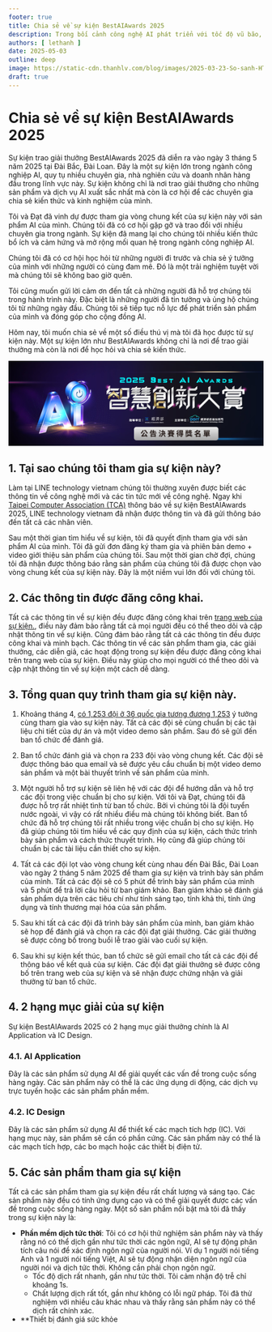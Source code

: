 ```yaml
---
footer: true
title: Chia sẻ về sự kiện BestAIAwards 2025
description: Trong bối cảnh công nghệ AI phát triển với tốc độ vũ bão, một câu hỏi đặt ra là liệu chúng ta nên tập trung vào việc học cách tạo ra AI (phát triển) hay học cách tận dụng sức mạnh của các công cụ AI hiện có (sử dụng)?
authors: [ lethanh ]
date: 2025-05-03
outline: deep
image: https://static-cdn.thanhlv.com/blog/images/2025-03-23-So-sanh-HTTP-1-0-va-HTTP-1-1-Nhung-thay-doi-va-ly-do-HTTP-1-1-tro-thanh-tieu-chuan-toi-thieu/1_hr47CCH4G0B6z24i0w-fsg.gif
draft: true
---
```


# Chia sẻ về sự kiện BestAIAwards 2025

Sự kiện trao giải thưởng BestAIAwards 2025 đã diễn ra vào ngày 3 tháng 5 năm 2025 tại Đài Bắc, Đài Loan. Đây là một sự kiện lớn trong ngành công nghiệp AI, quy tụ nhiều chuyên gia, nhà nghiên cứu và doanh nhân hàng đầu trong lĩnh vực này. Sự kiện không chỉ là nơi trao giải thưởng cho những sản phẩm và dịch vụ AI xuất sắc nhất mà còn là cơ hội để các chuyên gia chia sẻ kiến thức và kinh nghiệm của mình.

Tôi và Đạt đã vinh dự được tham gia vòng chung kết của sự kiện này với sản phẩm AI của mình. Chúng tôi đã có cơ hội gặp gỡ và trao đổi với nhiều chuyên gia trong ngành. Sự kiện đã mang lại cho chúng tôi nhiều kiến thức bổ ích và cảm hứng và mở rộng mối quan hệ trong ngành công nghiệp AI. 

Chúng tôi đã có cơ hội học hỏi từ những người đi trước và chia sẻ ý tưởng của mình với những người có cùng đam mê. Đó là một trải nghiệm tuyệt vời mà chúng tôi sẽ không bao giờ quên.

Tôi cũng muốn gửi lời cảm ơn đến tất cả những người đã hỗ trợ chúng tôi trong hành trình này. Đặc biệt là những người đã tin tưởng và ủng hộ chúng tôi từ những ngày đầu. Chúng tôi sẽ tiếp tục nỗ lực để phát triển sản phẩm của mình và đóng góp cho cộng đồng AI.

Hôm nay, tôi muốn chia sẻ về một số điều thú vị mà tôi đã học được từ sự kiện này. Một sự kiện lớn như BestAIAwards không chỉ là nơi để trao giải thưởng mà còn là nơi để học hỏi và chia sẻ kiến thức.

![Image](images/2025-05-03-chia-se-ve-su-kien-bestaiawards-2025/bestAI2025.jpg)

## 1. Tại sao chúng tôi tham gia sự kiện này?

Làm tại LINE technology vietnam chúng tôi thường xuyên được biết các thông tin về công nghệ mới và các tin tức mới về công nghệ. Ngay khi [Taipei Computer Association (TCA)](https://www.tca.org.tw/en/) thông báo về sự kiện BestAIAwards 2025, LINE technology vietnam đã nhận được thông tin và đã gửi thông báo đến tất cả các nhân viên. 

Sau một thời gian tìm hiểu về sự kiện, tôi đã quyết định tham gia với sản phẩm AI của mình. Tôi đã gửi đơn đăng ký tham gia và phiên bản demo + video giới thiệu sản phẩm của chúng tôi. Sau một thời gian chờ đợi, chúng tôi đã nhận được thông báo rằng sản phẩm của chúng tôi đã được chọn vào vòng chung kết của sự kiện này. Đây là một niềm vui lớn đối với chúng tôi.

## 2. Các thông tin được đăng công khai.

Tất cả các thông tin về sự kiện đều được đăng công khai trên [trang web của sự kiện.](https://bestaiawards.com.tw/), điều này đảm bảo rằng tất cả mọi người đều có thể theo dõi và cập nhật thông tin về sự kiện. Cũng đảm bảo rằng tất cả các thông tin đều được công khai và minh bạch. Các thông tin về các sản phẩm tham gia, các giải thưởng, các diễn giả, các hoạt động trong sự kiện đều được đăng công khai trên trang web của sự kiện. Điều này giúp cho mọi người có thể theo dõi và cập nhật thông tin về sự kiện một cách dễ dàng.

## 3. Tổng quan quy trình tham gia sự kiện này.
1. Khoảng tháng 4, [có 1,253 đội ở 36 quốc gia tương đương 1,253](https://www.moea.gov.tw/Mns/doit_e/news/News_En.aspx?kind=6&menu_id=5673&news_id=119252) ý tưởng cùng tham gia vào sự kiện này. Tất cả các đội sẽ cùng chuẩn bị các tài liệu chi tiết của dự án và một video demo sản phẩm. Sau đó sẽ gửi đến ban tổ chức để đánh giá. 

2. Ban tổ chức đánh giá và chọn ra 233 đội vào vòng chung kết. Các đội sẽ được thông báo qua email và sẽ được yêu cầu chuẩn bị một video demo sản phẩm và một bài thuyết trình về sản phẩm của mình.

3. Một người hỗ trợ sự kiện sẽ liên hệ với các đội để hướng dẫn và hỗ trợ các đội trong việc chuẩn bị cho sự kiện. Với tôi và Đạt, chúng tôi đã được hỗ trợ rất nhiệt tình từ ban tổ chức. Bởi vì chúng tôi là đội tuyển nước ngoài, vì vậy có rất nhiều điều mà chúng tôi không biết. Ban tổ chức đã hỗ trợ chúng tôi rất nhiều trong việc chuẩn bị cho sự kiện. Họ đã giúp chúng tôi tìm hiểu về các quy định của sự kiện, cách thức trình bày sản phẩm và cách thức thuyết trình. Họ cũng đã giúp chúng tôi chuẩn bị các tài liệu cần thiết cho sự kiện.

4. Tất cả các đội lọt vào vòng chung kết cùng nhau đến Đài Bắc, Đài Loan vào ngày 2 tháng 5 năm 2025 để tham gia sự kiện và trình bày sản phẩm của mình. Tất cả các đội sẽ có 5 phút để trình bày sản phẩm của mình và 5 phút để trả lời câu hỏi từ ban giám khảo. Ban giám khảo sẽ đánh giá sản phẩm dựa trên các tiêu chí như tính sáng tạo, tính khả thi, tính ứng dụng và tính thương mại hóa của sản phẩm.

5. Sau khi tất cả các đội đã trình bày sản phẩm của mình, ban giám khảo sẽ họp để đánh giá và chọn ra các đội đạt giải thưởng. Các giải thưởng sẽ được công bố trong buổi lễ trao giải vào cuối sự kiện.

6. Sau khi sự kiện kết thúc, ban tổ chức sẽ gửi email cho tất cả các đội để thông báo về kết quả của sự kiện. Các đội đạt giải thưởng sẽ được công bố trên trang web của sự kiện và sẽ nhận được chứng nhận và giải thưởng từ ban tổ chức.

## 4. 2 hạng mục giải của sự kiện
Sự kiện BestAIAwards 2025 có 2 hạng mục giải thưởng chính là AI Application và IC Design.
### 4.1. AI Application
Đây là các sản phẩm sử dụng AI để giải quyết các vấn đề trong cuộc sống hàng ngày. Các sản phẩm này có thể là các ứng dụng di động, các dịch vụ trực tuyến hoặc các sản phẩm phần mềm. 

### 4.2. IC Design
Đây là các sản phẩm sử dụng AI để thiết kế các mạch tích hợp (IC). Với hạng mục này, sản phẩm sẽ cần có phần cứng. Các sản phẩm này có thể là các mạch tích hợp, các bo mạch hoặc các thiết bị điện tử.

## 5. Các sản phẩm tham gia sự kiện
Tất cả các sản phẩm tham gia sự kiện đều rất chất lượng và sáng tạo. Các sản phẩm này đều có tính ứng dụng cao và có thể giải quyết được các vấn đề trong cuộc sống hàng ngày. Một số sản phẩm nổi bật mà tôi đã thấy trong sự kiện này là:
- **Phần mềm dịch tức thời**: Tôi có cơ hội thử nghiệm sản phẩm này và thấy rằng nó có thể dịch gần như tức thời các ngôn ngữ, AI sẽ tự động phân tích câu nói để xác định ngôn ngữ của người nói. Ví dụ 1 người nói tiếng Anh và 1 người nói tiếng Việt, AI sẽ tự động nhận diện ngôn ngữ của người nói và dịch tức thời. Không cần phải chọn ngôn ngữ.
    - Tốc độ dịch rất nhanh, gần như tức thời. Tôi cảm nhận độ trễ chỉ khoảng 1s.
    - Chất lượng dịch rất tốt, gần như không có lỗi ngữ pháp. Tôi đã thử nghiệm với nhiều câu khác nhau và thấy rằng sản phẩm này có thể dịch rất chính xác. 
- **Thiết bị đánh giá sức khỏe 